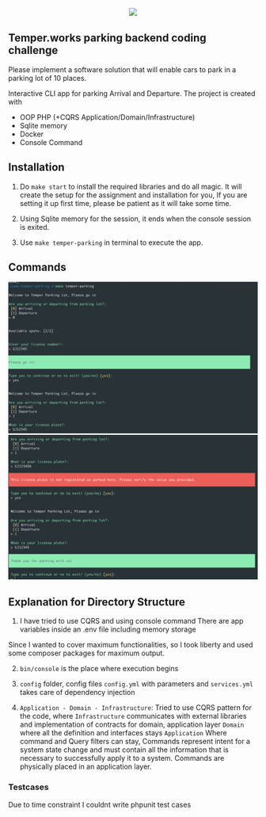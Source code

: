 <p align="center"><a href="https://https://go.temper.works/" target="_blank"><img src="https://assets-global.website-files.com/60f544c69dbfa61e87137ca0/61d85fbe0c67164f0511609c_Temper%20logo.svg" width="400"></a></p>

## Temper.works parking backend coding challenge
Please implement a software solution that will enable cars to park in a parking lot of 10 places.

Interactive CLI app for parking Arrival and Departure.
The project is created with
- OOP PHP (+CQRS Application/Domain/Infrastructure)
- Sqlite memory
- Docker
- Console Command

## Installation

1. Do  ```make start``` to install the required libraries and do all magic. It will create the setup for the assignment and installation for you, If you are setting it up first time, please be patient as it will take some time.

2. Using Sqlite memory for the session, it ends when the console session is exited.
 
3. Use ```make temper-parking``` in terminal to execute the app. 

## Commands

![Commands](./documentation/Temper_Parking_1.png)
![Commands](./documentation/Temper_Parking_2.png)

## Explanation for Directory Structure

1) I have tried to use CQRS and using console command
There are app variables inside an .env file including memory storage

Since I wanted to cover maximum functionalities, so I took liberty and used some composer packages for maximum output. 

2) `bin/console` is the place where execution begins
3) `config` folder, config files `config.yml` with parameters and `services.yml` takes care of dependency injection 

3) `Application - Domain - Infrastructure`: Tried to use CQRS pattern for the code, where 
`Infrastructure` communicates with external libraries and implementation of contracts for domain, application layer
`Domain` where all the definition and interfaces stays
`Application` Where command and Query filters can stay, Commands represent intent for a system state change and must contain all the information that is necessary to successfully apply it to a system. Commands are physically placed in an application layer.

### Testcases
Due to time constraint I couldnt write phpunit test cases




